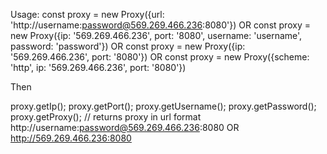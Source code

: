 Usage:
const proxy = new Proxy({url: 'http://username:password@569.269.466.236:8080'})
OR
const proxy = new Proxy({ip: '569.269.466.236', port: '8080', username: 'username', password: 'password'})
OR
const proxy = new Proxy({ip: '569.269.466.236', port: '8080'})
OR
const proxy = new Proxy({scheme: 'http', ip: '569.269.466.236', port: '8080'})

Then

proxy.getIp();
proxy.getPort();
proxy.getUsername();
proxy.getPassword();
proxy.getProxy(); // returns proxy in url format http://username:password@569.269.466.236:8080 OR http://569.269.466.236:8080